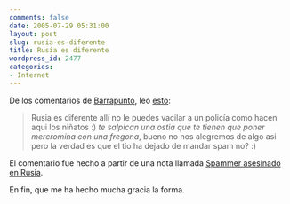 ```yaml
---
comments: false
date: 2005-07-29 05:31:00
layout: post
slug: rusia-es-diferente
title: Rusia es diferente
wordpress_id: 2477
categories:
- Internet
---
```


De los comentarios de [Barrapunto](http://www.barrapunto.com), leo [esto](http://barrapunto.com/comments.pl?sid=55049&cid=560354):





> Rusia es diferente allí no le puedes vacilar a un policía como hacen aqui los niñatos :) _te salpican una ostia que te tienen que poner mercromina con una fregona_, bueno no nos alegremos de algo asi pero la verdad es que el tio ha dejado de mandar spam no? :)





El comentario fue hecho a partir de una nota llamada [Spammer asesinado en Rusia](http://barrapunto.com/article.pl?sid=05/07/28/075235&mode=thread).





En fin, que me ha hecho mucha gracia la forma.

